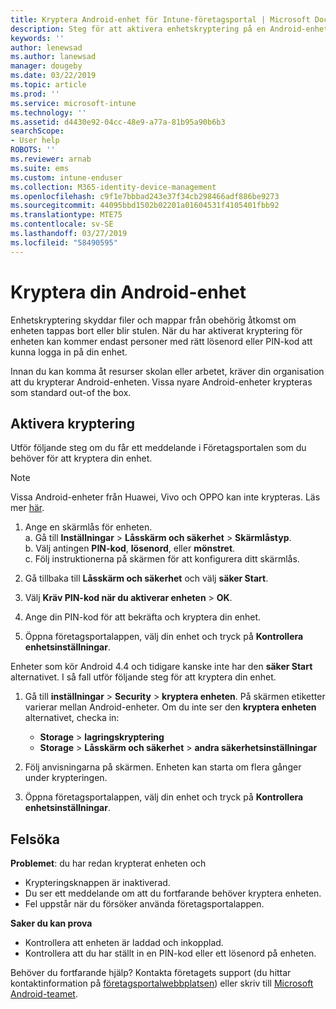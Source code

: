 ```yaml
---
title: Kryptera Android-enhet för Intune-företagsportal | Microsoft Docs
description: Steg för att aktivera enhetskryptering på en Android-enhet
keywords: ''
author: lenewsad
ms.author: lanewsad
manager: dougeby
ms.date: 03/22/2019
ms.topic: article
ms.prod: ''
ms.service: microsoft-intune
ms.technology: ''
ms.assetid: d4430e92-04cc-48e9-a77a-81b95a90b6b3
searchScope:
- User help
ROBOTS: ''
ms.reviewer: arnab
ms.suite: ems
ms.custom: intune-enduser
ms.collection: M365-identity-device-management
ms.openlocfilehash: c9f1e7bbbad243e37f34cb298466adf886be9273
ms.sourcegitcommit: 44095bbd1502b02201a01604531f4105401fbb92
ms.translationtype: MTE75
ms.contentlocale: sv-SE
ms.lasthandoff: 03/27/2019
ms.locfileid: "58490595"
---
```

# <a name="encrypting-your-android-device"></a>Kryptera din Android-enhet

Enhetskryptering skyddar filer och mappar från obehörig åtkomst om enheten tappas bort eller blir stulen. När du har aktiverat kryptering för enheten kan kommer endast personer med rätt lösenord eller PIN-kod att kunna logga in på din enhet. 

Innan du kan komma åt resurser skolan eller arbetet, kräver din organisation att du krypterar Android-enheten. Vissa nyare Android-enheter krypteras som standard out-of the box.  

## <a name="turn-on-encryption"></a>Aktivera kryptering

Utför följande steg om du får ett meddelande i Företagsportalen som du behöver för att kryptera din enhet. 

> [!Note]
> Vissa Android-enheter från Huawei, Vivo och OPPO kan inte krypteras. Läs mer [här](your-device-appears-encrypted-but-cp-says-otherwise-android.md).  

1.  Ange en skärmlås för enheten.  
    a. Gå till **Inställningar** > **Låsskärm och säkerhet** > **Skärmlåstyp**.  
    b. Välj antingen **PIN-kod**, **lösenord**, eller **mönstret**.  
    c. Följ instruktionerna på skärmen för att konfigurera ditt skärmlås.  

2. Gå tillbaka till **Låsskärm och säkerhet** och välj **säker Start**.
3. Välj **Kräv PIN-kod när du aktiverar enheten** > **OK**.
4. Ange din PIN-kod för att bekräfta och kryptera din enhet.
5. Öppna företagsportalappen, välj din enhet och tryck på **Kontrollera enhetsinställningar**.  

Enheter som kör Android 4.4 och tidigare kanske inte har den **säker Start** alternativet. I så fall utför följande steg för att kryptera din enhet.

1. Gå till **inställningar** > **Security** > **kryptera enheten**. På skärmen etiketter varierar mellan Android-enheter. Om du inte ser den **kryptera enheten** alternativet, checka in:
    * **Storage** > **lagringskryptering**
    * **Storage** > **Låsskärm och säkerhet** > **andra säkerhetsinställningar** 

2. Följ anvisningarna på skärmen. Enheten kan starta om flera gånger under krypteringen.
3. Öppna företagsportalappen, välj din enhet och tryck på **Kontrollera enhetsinställningar**.  

## <a name="troubleshoot"></a>Felsöka  
**Problemet**: du har redan krypterat enheten och

- Krypteringsknappen är inaktiverad.
- Du ser ett meddelande om att du fortfarande behöver kryptera enheten.
- Fel uppstår när du försöker använda företagsportalappen.

**Saker du kan prova**

- Kontrollera att enheten är laddad och inkopplad.  
- Kontrollera att du har ställt in en PIN-kod eller ett lösenord på enheten.  

Behöver du fortfarande hjälp? Kontakta företagets support (du hittar kontaktinformation på [företagsportalwebbplatsen](https://go.microsoft.com/fwlink/?linkid=2010980)) eller skriv till <a href="mailto:wintunedroidfbk@microsoft.com?subject=I'm having trouble with encryption on my Android device&body=Describe the issue you're experiencing here.">Microsoft Android-teamet</a>.  
